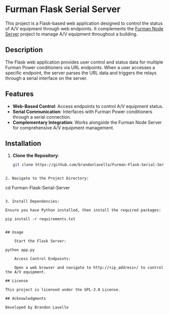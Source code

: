 # Furman Flask Serial Server

This project is a Flask-based web application designed to control the status of A/V equipment through web endpoints. It complements the [Furman Node Server](https://github.com/brandonlavello/Furman-Node-Server) project to manage A/V equipment throughout a building.

## Description

The Flask web application provides user control and status data for multiple Furman Power conditioners via URL endpoints. When a user accesses a specific endpoint, the server parses the URL data and triggers the relays through a serial interface on the server.

## Features

- **Web-Based Control**: Access endpoints to control A/V equipment status.
- **Serial Communication**: Interfaces with Furman Power conditioners through a serial connection.
- **Complementary Integration**: Works alongside the Furman Node Server for comprehensive A/V equipment management.

## Installation

1. **Clone the Repository**:

   ```bash
   git clone https://github.com/brandonlavello/Furman-Flask-Serial-Server.git
  ```

2. Navigate to the Project Directory:

```
cd Furman-Flask-Serial-Server
```

3. Install Dependencies:

Ensure you have Python installed, then install the required packages:
```
    pip install -r requirements.txt
```

## Usage

    Start the Flask Server:
```
    python app.py
```
    Access Control Endpoints:

    Open a web browser and navigate to http://<ip_address>/ to control the A/V equipment.

## License

This project is licensed under the GPL-3.0 License.

## Acknowledgments

Developed by Brandon Lavello
